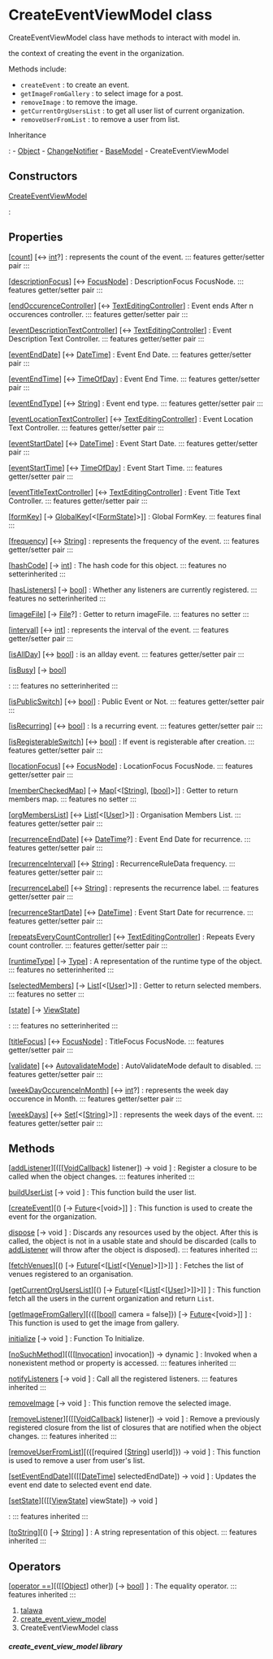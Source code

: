 
<div>

# CreateEventViewModel class

</div>


CreateEventViewModel class have methods to interact with model in.

the context of creating the event in the organization.

Methods include:

-   `createEvent` : to create an event.
-   `getImageFromGallery` : to select image for a post.
-   `removeImage` : to remove the image.
-   `getCurrentOrgUsersList` : to get all user list of current
    organization.
-   `removeUserFromList` : to remove a user from list.




Inheritance

:   -   [Object](https://api.flutter.dev/flutter/dart-core/Object-class.html)
    -   [ChangeNotifier](https://api.flutter.dev/flutter/foundation/ChangeNotifier-class.html)
    -   [BaseModel](../view_model_base_view_model/BaseModel-class.md)
    -   CreateEventViewModel



## Constructors

[CreateEventViewModel](../view_model_after_auth_view_models_event_view_models_create_event_view_model/CreateEventViewModel/CreateEventViewModel.md)

:   



## Properties

[[count](../view_model_after_auth_view_models_event_view_models_create_event_view_model/CreateEventViewModel/count.md)] [↔ [int](https://api.flutter.dev/flutter/dart-core/int-class.html)?]
:   represents the count of the event.
    ::: features
    getter/setter pair
    :::

[[descriptionFocus](../view_model_after_auth_view_models_event_view_models_create_event_view_model/CreateEventViewModel/descriptionFocus.md)] [↔ [FocusNode](https://api.flutter.dev/flutter/widgets/FocusNode-class.html)]
:   DescriptionFocus FocusNode.
    ::: features
    getter/setter pair
    :::

[[endOccurenceController](../view_model_after_auth_view_models_event_view_models_create_event_view_model/CreateEventViewModel/endOccurenceController.md)] [↔ [TextEditingController](https://api.flutter.dev/flutter/widgets/TextEditingController-class.html)]
:   Event ends After n occurences controller.
    ::: features
    getter/setter pair
    :::

[[eventDescriptionTextController](../view_model_after_auth_view_models_event_view_models_create_event_view_model/CreateEventViewModel/eventDescriptionTextController.md)] [↔ [TextEditingController](https://api.flutter.dev/flutter/widgets/TextEditingController-class.html)]
:   Event Description Text Controller.
    ::: features
    getter/setter pair
    :::

[[eventEndDate](../view_model_after_auth_view_models_event_view_models_create_event_view_model/CreateEventViewModel/eventEndDate.md)] [↔ [DateTime](https://api.flutter.dev/flutter/dart-core/DateTime-class.html)]
:   Event End Date.
    ::: features
    getter/setter pair
    :::

[[eventEndTime](../view_model_after_auth_view_models_event_view_models_create_event_view_model/CreateEventViewModel/eventEndTime.md)] [↔ [TimeOfDay](https://api.flutter.dev/flutter/material/TimeOfDay-class.html)]
:   Event End Time.
    ::: features
    getter/setter pair
    :::

[[eventEndType](../view_model_after_auth_view_models_event_view_models_create_event_view_model/CreateEventViewModel/eventEndType.md)] [↔ [String](https://api.flutter.dev/flutter/dart-core/String-class.html)]
:   Event end type.
    ::: features
    getter/setter pair
    :::

[[eventLocationTextController](../view_model_after_auth_view_models_event_view_models_create_event_view_model/CreateEventViewModel/eventLocationTextController.md)] [↔ [TextEditingController](https://api.flutter.dev/flutter/widgets/TextEditingController-class.html)]
:   Event Location Text Controller.
    ::: features
    getter/setter pair
    :::

[[eventStartDate](../view_model_after_auth_view_models_event_view_models_create_event_view_model/CreateEventViewModel/eventStartDate.md)] [↔ [DateTime](https://api.flutter.dev/flutter/dart-core/DateTime-class.html)]
:   Event Start Date.
    ::: features
    getter/setter pair
    :::

[[eventStartTime](../view_model_after_auth_view_models_event_view_models_create_event_view_model/CreateEventViewModel/eventStartTime.md)] [↔ [TimeOfDay](https://api.flutter.dev/flutter/material/TimeOfDay-class.html)]
:   Event Start Time.
    ::: features
    getter/setter pair
    :::

[[eventTitleTextController](../view_model_after_auth_view_models_event_view_models_create_event_view_model/CreateEventViewModel/eventTitleTextController.md)] [↔ [TextEditingController](https://api.flutter.dev/flutter/widgets/TextEditingController-class.html)]
:   Event Title Text Controller.
    ::: features
    getter/setter pair
    :::

[[formKey](../view_model_after_auth_view_models_event_view_models_create_event_view_model/CreateEventViewModel/formKey.md)] [→ [GlobalKey](https://api.flutter.dev/flutter/widgets/GlobalKey-class.html)[\<[[FormState](https://api.flutter.dev/flutter/widgets/FormState-class.html)]\>]]
:   Global FormKey.
    ::: features
    final
    :::

[[frequency](../view_model_after_auth_view_models_event_view_models_create_event_view_model/CreateEventViewModel/frequency.md)] [↔ [String](https://api.flutter.dev/flutter/dart-core/String-class.html)]
:   represents the frequency of the event.
    ::: features
    getter/setter pair
    :::

[[hashCode](https://api.flutter.dev/flutter/dart-core/Object/hashCode.html)] [→ [int](https://api.flutter.dev/flutter/dart-core/int-class.html)]
:   The hash code for this object.
    ::: features
    no setterinherited
    :::

[[hasListeners](https://api.flutter.dev/flutter/foundation/ChangeNotifier/hasListeners.html)] [→ [bool](https://api.flutter.dev/flutter/dart-core/bool-class.html)]
:   Whether any listeners are currently registered.
    ::: features
    no setterinherited
    :::

[[imageFile](../view_model_after_auth_view_models_event_view_models_create_event_view_model/CreateEventViewModel/imageFile.md)] [→ [File](https://api.flutter.dev/flutter/dart-io/File-class.html)?]
:   Getter to return imageFile.
    ::: features
    no setter
    :::

[[interval](../view_model_after_auth_view_models_event_view_models_create_event_view_model/CreateEventViewModel/interval.md)] [↔ [int](https://api.flutter.dev/flutter/dart-core/int-class.html)]
:   represents the interval of the event.
    ::: features
    getter/setter pair
    :::

[[isAllDay](../view_model_after_auth_view_models_event_view_models_create_event_view_model/CreateEventViewModel/isAllDay.md)] [↔ [bool](https://api.flutter.dev/flutter/dart-core/bool-class.html)]
:   is an allday event.
    ::: features
    getter/setter pair
    :::

[[isBusy](../view_model_base_view_model/BaseModel/isBusy.md)] [→ [bool](https://api.flutter.dev/flutter/dart-core/bool-class.html)]

:   ::: features
    no setterinherited
    :::

[[isPublicSwitch](../view_model_after_auth_view_models_event_view_models_create_event_view_model/CreateEventViewModel/isPublicSwitch.md)] [↔ [bool](https://api.flutter.dev/flutter/dart-core/bool-class.html)]
:   Public Event or Not.
    ::: features
    getter/setter pair
    :::

[[isRecurring](../view_model_after_auth_view_models_event_view_models_create_event_view_model/CreateEventViewModel/isRecurring.md)] [↔ [bool](https://api.flutter.dev/flutter/dart-core/bool-class.html)]
:   Is a recurring event.
    ::: features
    getter/setter pair
    :::

[[isRegisterableSwitch](../view_model_after_auth_view_models_event_view_models_create_event_view_model/CreateEventViewModel/isRegisterableSwitch.md)] [↔ [bool](https://api.flutter.dev/flutter/dart-core/bool-class.html)]
:   If event is registerable after creation.
    ::: features
    getter/setter pair
    :::

[[locationFocus](../view_model_after_auth_view_models_event_view_models_create_event_view_model/CreateEventViewModel/locationFocus.md)] [↔ [FocusNode](https://api.flutter.dev/flutter/widgets/FocusNode-class.html)]
:   LocationFocus FocusNode.
    ::: features
    getter/setter pair
    :::

[[memberCheckedMap](../view_model_after_auth_view_models_event_view_models_create_event_view_model/CreateEventViewModel/memberCheckedMap.md)] [→ [Map](https://api.flutter.dev/flutter/dart-core/Map-class.html)[\<[[String](https://api.flutter.dev/flutter/dart-core/String-class.html)], [[bool](https://api.flutter.dev/flutter/dart-core/bool-class.html)]\>]]
:   Getter to return members map.
    ::: features
    no setter
    :::

[[orgMembersList](../view_model_after_auth_view_models_event_view_models_create_event_view_model/CreateEventViewModel/orgMembersList.md)] [↔ [List](https://api.flutter.dev/flutter/dart-core/List-class.html)[\<[[User](../models_user_user_info/User-class.md)]\>]]
:   Organisation Members List.
    ::: features
    getter/setter pair
    :::

[[recurrenceEndDate](../view_model_after_auth_view_models_event_view_models_create_event_view_model/CreateEventViewModel/recurrenceEndDate.md)] [↔ [DateTime](https://api.flutter.dev/flutter/dart-core/DateTime-class.html)?]
:   Event End Date for recurrence.
    ::: features
    getter/setter pair
    :::

[[recurrenceInterval](../view_model_after_auth_view_models_event_view_models_create_event_view_model/CreateEventViewModel/recurrenceInterval.md)] [↔ [String](https://api.flutter.dev/flutter/dart-core/String-class.html)]
:   RecurrenceRuleData frequency.
    ::: features
    getter/setter pair
    :::

[[recurrenceLabel](../view_model_after_auth_view_models_event_view_models_create_event_view_model/CreateEventViewModel/recurrenceLabel.md)] [↔ [String](https://api.flutter.dev/flutter/dart-core/String-class.html)]
:   represents the recurrence label.
    ::: features
    getter/setter pair
    :::

[[recurrenceStartDate](../view_model_after_auth_view_models_event_view_models_create_event_view_model/CreateEventViewModel/recurrenceStartDate.md)] [↔ [DateTime](https://api.flutter.dev/flutter/dart-core/DateTime-class.html)]
:   Event Start Date for recurrence.
    ::: features
    getter/setter pair
    :::

[[repeatsEveryCountController](../view_model_after_auth_view_models_event_view_models_create_event_view_model/CreateEventViewModel/repeatsEveryCountController.md)] [↔ [TextEditingController](https://api.flutter.dev/flutter/widgets/TextEditingController-class.html)]
:   Repeats Every count controller.
    ::: features
    getter/setter pair
    :::

[[runtimeType](https://api.flutter.dev/flutter/dart-core/Object/runtimeType.html)] [→ [Type](https://api.flutter.dev/flutter/dart-core/Type-class.html)]
:   A representation of the runtime type of the object.
    ::: features
    no setterinherited
    :::

[[selectedMembers](../view_model_after_auth_view_models_event_view_models_create_event_view_model/CreateEventViewModel/selectedMembers.md)] [→ [List](https://api.flutter.dev/flutter/dart-core/List-class.html)[\<[[User](../models_user_user_info/User-class.md)]\>]]
:   Getter to return selected members.
    ::: features
    no setter
    :::

[[state](../view_model_base_view_model/BaseModel/state.md)] [→ [ViewState](../enums_enums/ViewState.md)]

:   ::: features
    no setterinherited
    :::

[[titleFocus](../view_model_after_auth_view_models_event_view_models_create_event_view_model/CreateEventViewModel/titleFocus.md)] [↔ [FocusNode](https://api.flutter.dev/flutter/widgets/FocusNode-class.html)]
:   TitleFocus FocusNode.
    ::: features
    getter/setter pair
    :::

[[validate](../view_model_after_auth_view_models_event_view_models_create_event_view_model/CreateEventViewModel/validate.md)] [↔ [AutovalidateMode](https://api.flutter.dev/flutter/widgets/AutovalidateMode.html)]
:   AutoValidateMode default to disabled.
    ::: features
    getter/setter pair
    :::

[[weekDayOccurenceInMonth](../view_model_after_auth_view_models_event_view_models_create_event_view_model/CreateEventViewModel/weekDayOccurenceInMonth.md)] [↔ [int](https://api.flutter.dev/flutter/dart-core/int-class.html)?]
:   represents the week day occurence in Month.
    ::: features
    getter/setter pair
    :::

[[weekDays](../view_model_after_auth_view_models_event_view_models_create_event_view_model/CreateEventViewModel/weekDays.md)] [↔ [Set](https://api.flutter.dev/flutter/dart-core/Set-class.html)[\<[[String](https://api.flutter.dev/flutter/dart-core/String-class.html)]\>]]
:   represents the week days of the event.
    ::: features
    getter/setter pair
    :::



## Methods

[[addListener](https://api.flutter.dev/flutter/foundation/ChangeNotifier/addListener.html)][([[[VoidCallback](https://api.flutter.dev/flutter/dart-ui/VoidCallback.md)] listener]) → void ]
:   Register a closure to be called when the object changes.
    ::: features
    inherited
    :::

[buildUserList](../view_model_after_auth_view_models_event_view_models_create_event_view_model/CreateEventViewModel/buildUserList.md) [→ void ]
:   This function build the user list.

[[createEvent](../view_model_after_auth_view_models_event_view_models_create_event_view_model/CreateEventViewModel/createEvent.md)][() [→ [Future](https://api.flutter.dev/flutter/dart-core/Future-class.html)\<[void\>]] ]
:   This function is used to create the event for the organization.

[dispose](https://api.flutter.dev/flutter/foundation/ChangeNotifier/dispose.html) [→ void ]
:   Discards any resources used by the object. After this is called, the
    object is not in a usable state and should be discarded (calls to
    [addListener](https://api.flutter.dev/flutter/foundation/ChangeNotifier/addListener.md)
    will throw after the object is disposed).
    ::: features
    inherited
    :::

[[fetchVenues](../view_model_after_auth_view_models_event_view_models_create_event_view_model/CreateEventViewModel/fetchVenues.md)][() [→ [Future](https://api.flutter.dev/flutter/dart-core/Future-class.html)[\<[[List](https://api.flutter.dev/flutter/dart-core/List-class.html)[\<[[Venue](../models_events_event_venue/Venue-class.md)]\>]]\>]] ]
:   Fetches the list of venues registered to an organisation.

[[getCurrentOrgUsersList](../view_model_after_auth_view_models_event_view_models_create_event_view_model/CreateEventViewModel/getCurrentOrgUsersList.md)][() [→ [Future](https://api.flutter.dev/flutter/dart-core/Future-class.html)[\<[[List](https://api.flutter.dev/flutter/dart-core/List-class.html)[\<[[User](../models_user_user_info/User-class.md)]\>]]\>]] ]
:   This function fetch all the users in the current organization and
    return `List`.

[[getImageFromGallery](../view_model_after_auth_view_models_event_view_models_create_event_view_model/CreateEventViewModel/getImageFromGallery.md)][({[[[bool](https://api.flutter.dev/flutter/dart-core/bool-class.md)] camera = false]}) [→ [Future](https://api.flutter.dev/flutter/dart-core/Future-class.html)\<[void\>]] ]
:   This function is used to get the image from gallery.

[initialize](../view_model_after_auth_view_models_event_view_models_create_event_view_model/CreateEventViewModel/initialize.md) [→ void ]
:   Function To Initialize.

[[noSuchMethod](https://api.flutter.dev/flutter/dart-core/Object/noSuchMethod.html)][([[[Invocation](https://api.flutter.dev/flutter/dart-core/Invocation-class.md)] invocation]) → dynamic ]
:   Invoked when a nonexistent method or property is accessed.
    ::: features
    inherited
    :::

[notifyListeners](https://api.flutter.dev/flutter/foundation/ChangeNotifier/notifyListeners.html) [→ void ]
:   Call all the registered listeners.
    ::: features
    inherited
    :::

[removeImage](../view_model_after_auth_view_models_event_view_models_create_event_view_model/CreateEventViewModel/removeImage.md) [→ void ]
:   This function remove the selected image.

[[removeListener](https://api.flutter.dev/flutter/foundation/ChangeNotifier/removeListener.html)][([[[VoidCallback](https://api.flutter.dev/flutter/dart-ui/VoidCallback.md)] listener]) → void ]
:   Remove a previously registered closure from the list of closures
    that are notified when the object changes.
    ::: features
    inherited
    :::

[[removeUserFromList](../view_model_after_auth_view_models_event_view_models_create_event_view_model/CreateEventViewModel/removeUserFromList.md)][({[required [[String](https://api.flutter.dev/flutter/dart-core/String-class.md)] userId]}) → void ]
:   This function is used to remove a user from user\'s list.

[[setEventEndDate](../view_model_after_auth_view_models_event_view_models_create_event_view_model/CreateEventViewModel/setEventEndDate.md)][([[[DateTime](https://api.flutter.dev/flutter/dart-core/DateTime-class.md)] selectedEndDate]) → void ]
:   Updates the event end date to selected event end date.

[[setState](../view_model_base_view_model/BaseModel/setState.md)][([[[ViewState](../enums_enums/ViewState.md)] viewState]) → void ]

:   ::: features
    inherited
    :::

[[toString](https://api.flutter.dev/flutter/dart-core/Object/toString.html)][() [→ [String](https://api.flutter.dev/flutter/dart-core/String-class.html)] ]
:   A string representation of this object.
    ::: features
    inherited
    :::



## Operators

[[operator ==](https://api.flutter.dev/flutter/dart-core/Object/operator_equals.html)][([[[Object](https://api.flutter.dev/flutter/dart-core/Object-class.md)] other]) [→ [bool](https://api.flutter.dev/flutter/dart-core/bool-class.html)] ]
:   The equality operator.
    ::: features
    inherited
    :::







1.  [talawa](../index.md)
2.  [create_event_view_model](../view_model_after_auth_view_models_event_view_models_create_event_view_model/)
3.  CreateEventViewModel class

##### create_event_view_model library







